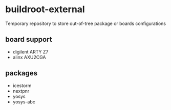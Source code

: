 # buildroot-external

Temporary repository to store out-of-tree package or boards configurations

## board support

- digilent ARTY Z7
- alinx AXU2CGA

## packages

- icestorm
- nextpnr
- yosys
- yosys-abc

